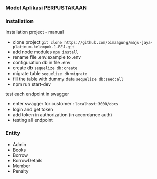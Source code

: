 ### Model Aplikasi PERPUSTAKAAN


### Installation

Installation project - manual

- clone project `git clone https://github.com/bimaagung/maju-jaya-platinum-kelompok-1-BEJ.git`
- add node modules `npm install`
- rename file .env.example to .env
- configuration db in file .env
- create db `sequelize db:create`
- migrate table `sequelize db:migrate`
- fill the table with dummy data `sequelize db:seed:all`
- npm run start-dev

test each endpoint in swagger

- enter swagger for customer : `localhost:3000/docs` 
- login and get token  
- add token in authorization (in accordance auth)
- testing all endpoint


### Entity

- Admin
- Books
- Borrow
- BorrowDetails
- Member
- Penalty

